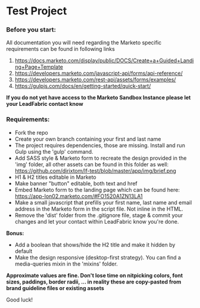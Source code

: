 # Test Project

### Before you start:

All documentation you will need regarding the Marketo specific requirements can be found in following links
1. https://docs.marketo.com/display/public/DOCS/Create+a+Guided+Landing+Page+Template
2. https://developers.marketo.com/javascript-api/forms/api-reference/
3. https://developers.marketo.com/rest-api/assets/forms/examples/
4. https://gulpjs.com/docs/en/getting-started/quick-start/


**If you do not yet have access to the Marketo Sandbox Instance please let your LeadFabric contact know**

### Requirements:

- Fork the repo
- Create your own branch containing your first and last name
- The project requires dependencies, those are missing. Install and run Gulp using the 'gulp' command.
- Add SASS style & Marketo form to recreate the design provided in the 'img' folder, all other assets can be found in this folder as well: https://github.com/dirixtom/lf-test/blob/master/app/img/brief.png
- H1 & H2 titles editable in Marketo
- Make banner "button" editable, both text and href
- Embed Marketo form to the landing page which can be found here: https://app-lon02.marketo.com/#FO1520A1ZN13LA1
- Make a small javascript that prefills your first name, last name and email address in the Marketo form in the script file. Not inline in the HTML.
- Remove the 'dist' folder from the .gitignore file, stage & commit your changes and let your contact within LeadFabric know you're done.

**Bonus:**
- Add a boolean that shows/hide the H2 title and make it hidden by default
- Make the design responsive (desktop-first strategy). You can find a media-queries mixin in the 'mixins' folder.


**Approximate values are fine. Don't lose time on nitpicking colors, font sizes, paddings, border radii, ... in reality these are copy-pasted from brand guideline files or existing assets**

Good luck!
